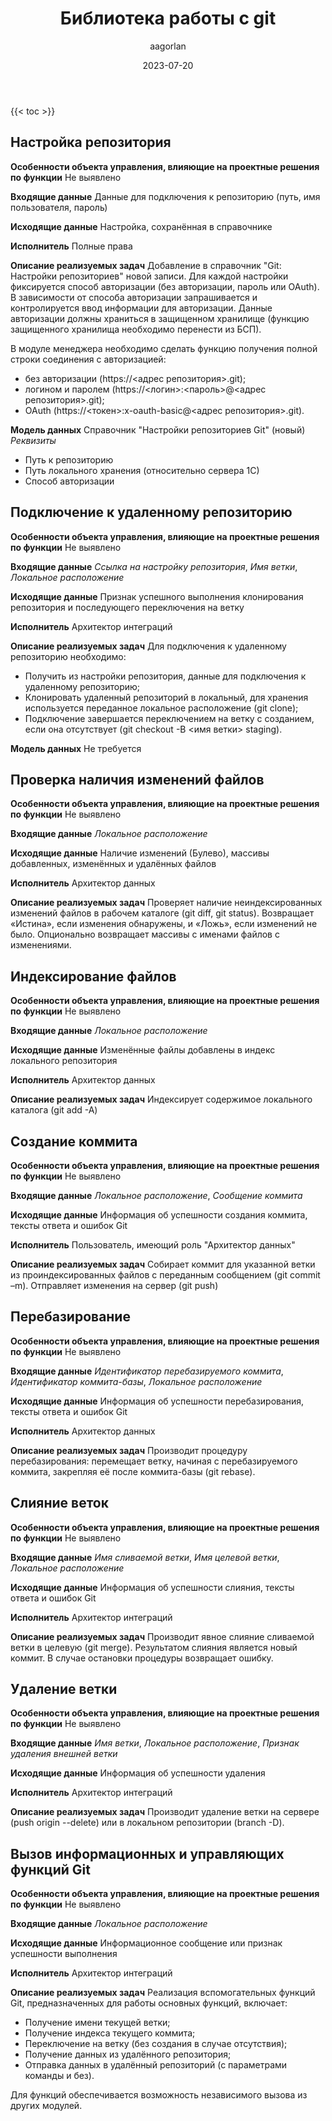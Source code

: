 ﻿---
title: "Библиотека работы с git"
date: 2023-07-20
author: "aagorlan"
tags: ["Git"]
slug: "git"
description: "Требования по реализации библиотеки взаимодействия git и 1С"
---

{{< toc >}}

## Настройка репозитория

**Особенности объекта управления, влияющие на проектные решения по функции**
Не выявлено

**Входящие данные**
Данные для подключения к репозиторию (путь, имя пользователя, пароль)

**Исходящие данные**
Настройка, сохранённая в справочнике

**Исполнитель**
Полные права

**Описание реализуемых задач**
Добавление в справочник "Git: Настройки репозиториев" новой записи. Для каждой настройки фиксируется способ авторизации (без авторизации, пароль или OAuth). В зависимости от способа авторизации запрашивается и контролируется ввод информации для авторизации. Данные авторизации должны храниться в защищенном хранилище (функцию защищенного хранилища необходимо перенести из БСП).

В модуле менеджера необходимо сделать функцию получения полной строки соединения с авторизацией:

- без авторизации (https://<адрес репозитория>.git);
- логином и паролем (https://<логин>:<пароль>@<адрес репозитория>.git);
- OAuth (https://<токен>:x-oauth-basic@<адрес репозитория>.git).

**Модель данных**
Справочник "Настройки репозиториев Git" (новый)\
*Реквизиты*

- Путь к репозиторию
- Путь локального хранения (относительно сервера 1С)
- Способ авторизации

## Подключение к удаленному репозиторию

**Особенности объекта управления, влияющие на проектные решения по функции**
Не выявлено

**Входящие данные**
*Ссылка на настройку репозитория*, *Имя ветки*, *Локальное расположение*

**Исходящие данные**
Признак успешного выполнения клонирования репозитория и последующего переключения на ветку

**Исполнитель**
Архитектор интеграций

**Описание реализуемых задач**
Для подключения к удаленному репозиторию необходимо:

- Получить из настройки репозитория, данные для подключения к удаленному репозиторию;
- Клонировать удаленный репозиторий в локальный, для хранения используется переданное локальное расположение (git clone);
- Подключение завершается переключением на ветку с созданием, если она отсутствует (git checkout -B <имя ветки> staging).

**Модель данных**
Не требуется

## Проверка наличия изменений файлов

**Особенности объекта управления, влияющие на проектные решения по функции**
Не выявлено

**Входящие данные**
*Локальное расположение*

**Исходящие данные**
Наличие изменений (Булево), массивы добавленных, изменённых и удалённых файлов

**Исполнитель**
Архитектор данных

**Описание реализуемых задач**
Проверяет наличие неиндексированных изменений файлов в рабочем каталоге (git diff, git status). Возвращает «Истина», если  изменения обнаружены, и «Ложь», если изменений не было. Опционально возвращает массивы с именами файлов с изменениями.

## Индексирование файлов

**Особенности объекта управления, влияющие на проектные решения по функции**
Не выявлено

**Входящие данные**
*Локальное расположение*

**Исходящие данные**
Изменённые файлы добавлены в индекс локального репозитория

**Исполнитель**
Архитектор данных

**Описание реализуемых задач**
Индексирует содержимое локального каталога (git add -A)

## Создание коммита

**Особенности объекта управления, влияющие на проектные решения по функции**
Не выявлено

**Входящие данные**
*Локальное расположение*, *Сообщение коммита*

**Исходящие данные**
Информация об успешности создания коммита, тексты ответа и ошибок Git

**Исполнитель**
Пользователь, имеющий роль "Архитектор данных"

**Описание реализуемых задач**
Собирает коммит для указанной ветки из проиндексированных файлов с переданным сообщением (git commit –m).
Отправляет изменения на сервер (git push)

## Перебазирование

**Особенности объекта управления, влияющие на проектные решения по функции**
Не выявлено

**Входящие данные**
*Идентификатор перебазируемого коммита*, *Идентификатор коммита-базы*, *Локальное расположение*

**Исходящие данные**
Информация об успешности перебазирования, тексты ответа и ошибок Git

**Исполнитель**
Архитектор данных

**Описание реализуемых задач**
Производит процедуру перебазирования: перемещает ветку, начиная с перебазируемого коммита, закрепляя её после коммита-базы (git rebase).

## Слияние веток

**Особенности объекта управления, влияющие на проектные решения по функции**
Не выявлено

**Входящие данные**
*Имя сливаемой ветки*, *Имя целевой ветки*, *Локальное расположение*

**Исходящие данные**
Информация об успешности слияния, тексты ответа и ошибок Git

**Исполнитель**
Архитектор интеграций

**Описание реализуемых задач**
Производит явное слияние сливаемой ветки в целевую (git merge). Результатом слияния является новый коммит. В случае остановки процедуры возвращает ошибку.

## Удаление ветки

**Особенности объекта управления, влияющие на проектные решения по функции**
Не выявлено

**Входящие данные**
*Имя ветки*, *Локальное расположение*, *Признак удаления внешней ветки*

**Исходящие данные**
Информация об успешности удаления

**Исполнитель**
Архитектор интеграций

**Описание реализуемых задач**
Производит удаление ветки на сервере (push origin --delete) или в локальном репозитории (branch -D).

## Вызов информационных и управляющих функций Git

**Особенности объекта управления, влияющие на проектные решения по функции**
Не выявлено

**Входящие данные**
*Локальное расположение*

**Исходящие данные**
Информационное сообщение или признак успешности выполнения

**Исполнитель**
Архитектор интеграций

**Описание реализуемых задач**
Реализация вспомогательных функций Git, предназначенных для работы основных функций, включает:

- Получение имени текущей ветки;
- Получение индекса текущего коммита;
- Переключение на ветку (без создания в случае отсутствия);
- Получение данных из удалённого репозитория;
- Отправка данных в удалённый репозиторий (с параметрами команды и без).

Для функций обеспечивается возможность независимого вызова из других модулей.
